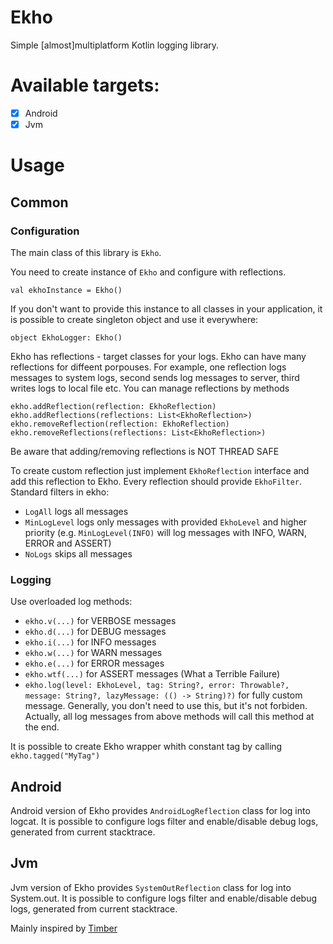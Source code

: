 # Ekho
Simple [almost]multiplatform Kotlin logging library. 

# Available targets:
- [x] Android
- [x] Jvm

# Usage

## Common
### Configuration
The main class of this library is `Ekho`. 

You need to create instance of `Ekho` and configure with reflections.

`val ekhoInstance = Ekho()`

If you don't want to provide this instance to all classes in your application, it is possible to create singleton object and use it everywhere:

`object EkhoLogger: Ekho()`

Ekho has reflections - target classes for your logs. Ekho can have many reflections for diffeent porpouses. For example, one reflection logs messages to system logs, second sends log messages to server, third writes logs to local file etc.
You can manage reflections by methods 
```
ekho.addReflection(reflection: EkhoReflection)
ekho.addReflections(reflections: List<EkhoReflection>)
ekho.removeReflection(reflection: EkhoReflection) 
ekho.removeReflections(reflections: List<EkhoReflection>)
```
Be aware that adding/removing reflections is NOT THREAD SAFE

To create custom reflection just implement `EkhoReflection` interface and add this reflection to Ekho. Every reflection should provide `EkhoFilter`. 
Standard filters in ekho:
- `LogAll` logs all messages
- `MinLogLevel` logs only messages with provided `EkhoLevel` and higher priority (e.g. `MinLogLevel(INFO)` will log messages with INFO, WARN, ERROR and ASSERT)
- `NoLogs` skips all messages


### Logging
Use overloaded log methods:

- `ekho.v(...)` for VERBOSE messages
- `ekho.d(...)` for DEBUG messages
- `ekho.i(...)` for INFO messages
- `ekho.w(...)` for WARN messages
- `ekho.e(...)` for ERROR messages
- `ekho.wtf(...)` for ASSERT messages (What a Terrible Failure)
- `ekho.log(level: EkhoLevel, tag: String?, error: Throwable?, message: String?, lazyMessage: (() -> String)?)` for fully custom message. Generally, you don't need to use this, but it's not forbiden. Actually, all log messages from above methods will call this method at the end.

It is possible to create Ekho wrapper whith constant tag by calling `ekho.tagged("MyTag")`


## Android
Android version of Ekho provides `AndroidLogReflection` class for log into logcat. It is possible to configure logs filter and enable/disable debug logs, generated from current stacktrace.

## Jvm
Jvm version of Ekho provides `SystemOutReflection` class for log into System.out. It is possible to configure logs filter and enable/disable debug logs, generated from current stacktrace.


Mainly inspired by [Timber](https://github.com/JakeWharton/timber)
